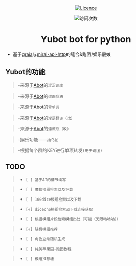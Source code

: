 <div align="center">

<a href="https://github.com/Redlnn/redbot/blob/master/LICENSE"><img src="https://img.shields.io/github/license/Redlnn/redbot" alt="Licence" /></a>
<p align="center">
<img src="https://count.getloli.com/get/@YUASDS-Yubot?theme=rule34" alt="访问次数" />
</p>
</p>

# Yubot bot for python
</div>

 - 基于[graia](https://github.com/GraiaProject/Ariadne)与[mirai-api-http](https://github.com/project-mirai/mirai-api-http)的缝合&跑团/娱乐骰娘

## Yubot的功能
> -来源于[Abot](https://github.com/djkcyl/ABot-Graia)的`涩涩词库`

> -来源于[Abot](https://github.com/djkcyl/ABot-Graia)的`你画我猜`

> -来源于[Abot](https://github.com/djkcyl/ABot-Graia)的`背单词`

> -来源于[Abot](https://github.com/djkcyl/ABot-Graia)的`淫语翻译（改）`

> -来源于[Abot](https://github.com/djkcyl/ABot-Graia)的`漂流瓶（改）`

> -娱乐功能——`抽乌帕`

> -根据每个群的KEY进行单项转发`(用于跑团)`

## TODO

>- `[ ] 基于AI的情节续写`

>- `[ ] 魔都模组检索以及下载`

>- `[ ] 100dice模组检索以及下载`

>- `[√] dicecho模组检索及下载连接获取`

>- `[ ] 根据模组片段检索模组出处（可能（无限咕咕咕））`

>- `[√] 随机模组推荐`

>- `[ ] 角色立绘随机生成`

>- `[ ] 纯美苹果园-跑团教程`

>- `[ ] 模组推荐墙`
